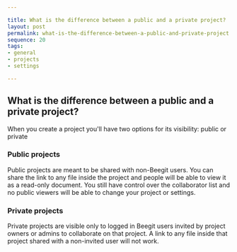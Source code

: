 ```yaml
---

title: What is the difference between a public and a private project?
layout: post
permalink: what-is-the-difference-between-a-public-and-private-project 
sequence: 20
tags:
- general
- projects
- settings

---
```


## What is the difference between a public and a private project? 
When you create a project you'll have two options for its visibility: public or private 

### Public projects 
Public projects are meant to be shared with non-Beegit users. You can share the link to any file inside the project and people will be able to view it as a read-only document. You still have control over the collaborator list and no public viewers will be able to change your project or settings. 

### Private projects 
Private projects are visible only to logged in Beegit users invited by project owners or admins to collaborate on that project. A link to any file inside that project shared with a non-invited user will not work.
